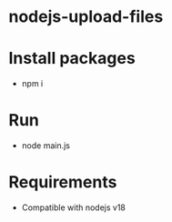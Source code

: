 # nodejs-upload-files

# Install packages
- npm i

# Run
- node main.js

# Requirements
- Compatible with nodejs v18

